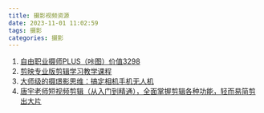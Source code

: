 ```yaml
---
title: 摄影视频资源
date: 2023-11-01 11:02:59
tags: 摄影
categories: 摄影
---
```


1. [自由职业摄师PLUS（咔图）价值3298](https://pan.quark.cn/s/916332613177#/list/share)
2. [剪映专业版剪辑学习教学课程](https://pan.quark.cn/s/400093b91716#/list/share)
3. [大师级的摄璟影思维：搞定相机手机无人机](https://pan.quark.cn/s/dbba4107ef5c#/list/share)
4. [唐宇老师短视频剪辑（从入门到精通），全面掌握剪辑各种功能，轻而易简剪出大片](https://pan.quark.cn/s/cf243b42b505#/list/share)